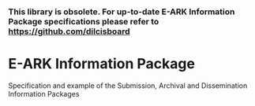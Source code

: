 ### This library is obsolete. For up-to-date E-ARK Information Package specifications please refer to https://github.com/dilcisboard

# E-ARK Information Package
Specification and example of the Submission, Archival and Dissemination Information Packages
